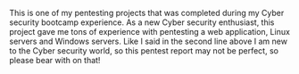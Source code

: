 This is one of my pentesting projects that was completed during my Cyber security bootcamp experience.
As a new Cyber security enthusiast, this project gave me tons of experience with pentesting a web application, Linux servers and Windows servers.
Like I said in the second line above I am new to the Cyber security world, so this pentest report may not be perfect, so please bear with on that!
